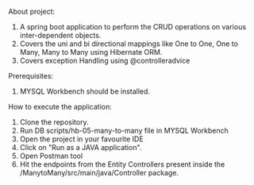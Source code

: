 About project:
1. A spring boot application to perform the CRUD operations on various inter-dependent objects.
2. Covers the uni and bi directional mappings like One to One, One to Many, Many to Many using Hibernate ORM.
3. Covers exception Handling using @controlleradvice

Prerequisites:
1. MYSQL Workbench should be installed.

How to execute the application:
1. Clone the repository.
2. Run DB scripts/hb-05-many-to-many file in MYSQL Workbench
3. Open the project in your favourite IDE
4. Click on "Run as a JAVA application".
5. Open Postman tool
6. Hit the endpoints from the Entity Controllers present inside the /ManytoMany/src/main/java/Controller package. 

